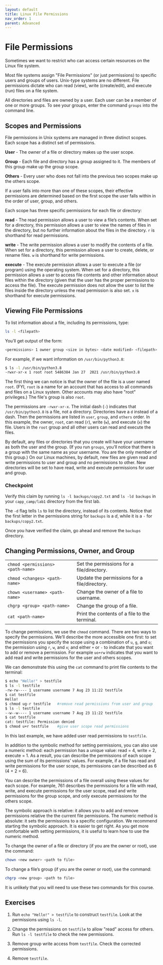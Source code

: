 ```yaml
---
layout: default
title: Linux File Permissions
nav_order: 1
parent: Advanced
---
```


# File Permissions

Sometimes we want to restrict who can access certain resources on the Linux file system.

Most file systems assign "File Permissions" (or just permissions) to specific users and groups of users. Unix-type systems are no different. File permissions dictate who can read (view), write (create/edit), and execute (run) files on a file system.

All directories and files are owned by a user. Each user can be a member of one or more groups. To see your groups, enter the command `groups` into the command line.

## Scopes and Permissions

File permissions in Unix systems are managed in three distinct scopes. Each scope has a distinct set of permissions.

**User** - The owner of a file or directory makes up the user scope.

**Group** - Each file and directory has a group assigned to it. The members of this group make up the group scope.

**Others** - Every user who does not fall into the previous two scopes make up the others scope.

If a user falls into more than one of these scopes, their effective permissions are determined based on the first scope the user falls within in the order of user, group, and others.

Each scope has three specific permissions for each file or directory:

**read** - The read permission allows a user to view a file’s contents. When set for a directory, this permission allows a user to view the names of files in the directory, but no further information about the files in the directory. `r` is shorthand for read permissions.

**write** - The write permission allows a user to modify the contents of a file. When set for a directory, this permission allows a user to create, delete, or rename files. `w` is shorthand for write permissions.

**execute** - The execute permission allows a user to execute a file (or program) using the operating system. When set for a directory, this permission allows a user to access file contents and other information about files within the directory (given that the user has the proper permissions to access the file). The execute permission does not allow the user to list the files inside the directory unless the read permission is also set. `x` is shorthand for execute permissions.

## Viewing File Permissions

To list information about a file, including its permissions, type:

```bash
ls -l <filepath>
```

You’ll get output of the form:

```bash
<permissions> 1 owner group <size in bytes> <date modified> <filepath>
```

For example, if we want information on `/usr/bin/python3.8`:

```bash
$ ls -l /usr/bin/python3.8
-rwxr-xr-x 1 root root 5486384 Jan 27  2021 /usr/bin/python3.8
```

The first thing we can notice is that the owner of the file is a user named `root`. (FYI, `root` is a name for an account that has access to all commands and files on a Linux system. Other accounts may also have "root" privileges.) The file's group is also `root`.

The permissions are `-rwxr-xr-x`. The initial dash (`-`) indicates that `/usr/bin/python3.8` is a file, not a directory. Directories have a `d` instead of a dash. Then the permissions are listed in `user`, `group`, and `others` order. In this example, the owner, `root`, can read (`r`), write (`w`), and execute (`x`) the file. Users in the `root` group and all other users can read and execute the files.

By default, any files or directories that you create will have your username as both the user and the group. (If you run `groups`, you’ll notice that there is a group with the same name as your username. You are the only member of this group.) On our Linux machines, by default, new files are given read and write permissions to user and group and no permissions to other. New directories will be set to have read, write and execute permissions for user and group.

### Checkpoint

Verify this claim by running `ls -l backups/copy2.txt` and `ls -ld backups` in your `capp_camp/lab1` directory from the first lab.

The `-d` flag tells `ls` to list the directory, instead of its contents. Notice that the first letter in the permissions string for `backups` is a _d_, while it is a `-` for `backups/copy2.txt`.

Once you have verified the claim, go ahead and remove the `backups` directory.

## Changing Permissions, Owner, and Group

|   |   |
|---|---|
|`chmod <permissions> <path-name>`|Set the permissions for a file/directory.| 
|`chmod <changes> <path-name>`|Update the permissions for a file/directory.|  
|`chown <username> <path-name>`|Change the owner of a file to username.|  
|`chgrp <group> <path-name>`|Change the group of a file.|  
|`cat <path-name>`|Print the contents of a file to the terminal.|  

To change permissions, we use the `chmod` command. There are two ways to specify the permissions. We’ll describe the more accessible one first: to set the permissions you specify the scope using a combination of `u`, `g`, and `o`; the permission using `r`, `w`, and `x`; and either `+` or `-` to indicate that you want to add or remove a permission. For example `uo+rw` indicates that you want to add read and write permissions for the user and others scopes.

We can demonstrate this using the `cat` command to print file contents to the terminal:

```bash
$ echo "Hello!" > testfile
$ ls -l testfile
-rw-rw---- 1 username username 7 Aug 23 11:22 testfile
$ cat testfile
Hello!
$ chmod ug-r testfile   #remove read permissions from user and group
$ ls -l testfile
--w--w---- 1 username username 7 Aug 23 11:22 testfile
$ cat testfile
cat: testfile: Permission denied
$ chmod u+r testfile    #give user scope read permissions
```

In this last example, we have added user read permissions to `testfile`.

In addition to the symbolic method for setting permissions, you can also use a numeric method: each permission has a unique value: read = 4, write = 2, execute = 1. As a result, you can describe the permissions of each scope using the sum of its permissions’ values. For example, if a file has read and write permissions for the user scope, its permissions can be described as 6 (4 + 2 = 6).

You can describe the permissions of a file overall using these values for each scope. For example, 761 describes the permissions for a file with read, write, and execute permissions for the user scope, read and write permissions for the group scope, and only execute permissions for the others scope.

The symbolic approach is relative: it allows you to add and remove permissions relative the the current file permissions. The numeric method is absolute: it sets the permissions to a specific configuration. We recommend starting the symbolic approach. It is easier to get right. As you get more comfortable with setting permissions, it is useful to learn how to use the numeric method.

To change the owner of a file or directory (if you are the owner or root), use the command:

```bash
chown <new owner> <path to file>
```

To change a file’s group (if you are the owner or root), use the command:

```bash
chgrp <new group> <path to file>
```

It is unlikely that you will need to use these two commands for this course.

## Exercises

1. Run `echo "Hello!" > testfile` to construct `testfile`. Look at the permissions using `ls -l`.

2. Change the permissions on `testfile` to allow "read" access for others. Run `ls -l testfile` to check the new permissions.

3. Remove group write access from `testfile`. Check the corrected permissions.

4. Remove `testfile`.
